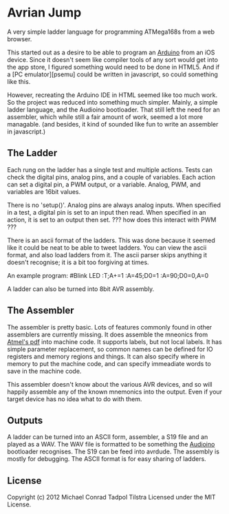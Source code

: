 
Avrian Jump
===========

A very simple ladder language for programming ATMega168s from a web browser.

This started out as a desire to be able to program an [Arduino][] from an iOS device.  Since it
doesn't seem like compiler tools of any sort would get into the app store, I figured something
would need to be done in HTML5.  And if a [PC emulator][psemu] could be written in javascript,
so could something like this.

However, recreating the Arduino IDE in HTML seemed like too much work. So the project was
reduced into something much simpler.  Mainly, a simple ladder language, and the Audioino
bootloader.  That still left the need for an assembler, which while still a fair amount of
work, seemed a lot more managable.  (and besides, it kind of sounded like fun to write an
assembler in javascript.)

The Ladder
----------

Each rung on the ladder has a single test and multiple actions.  Tests can check the digital
pins, analog pins, and a couple of variables.  Each action can set a digital pin, a PWM output,
or a variable.  Analog, PWM, and variables are 16bit values.

There is no 'setup()'.  Analog pins are always analog inputs.  When specified in a test, a
digital pin is set to an input then read.  When specified in an action, it is set to an output
then set.  ??? how does this interact with PWM ???

There is an ascii format of the ladders.  This was done because it seemed like it could be neat
to be able to tweet ladders.  You can view the ascii format, and also load ladders from it.
The ascii parser skips anything it doesn't recognise; it is a bit too forgiving at times.

An example program:
    #Blink LED
    :T;A+=1
    :A=45;D0=1
    :A=90;D0=0,A=0

A ladder can also be turned into 8bit AVR assembly.

The Assembler
-------------

The assembler is pretty basic. Lots of features commonly found in other assemblers are
currently missing.  It does assemble the mneonics from [Atmel's pdf][avrasm] into machine code.
It supports labels, but not local labels.  It has simple parameter replacement, so common names
can be defined for IO registers and memory regions and things.  It can also specify where in
memory to put the machine code, and can specify immeadiate words to save in the machine code.

This assembler doesn't know about the various AVR devices, and so will happily assemble any of
the known mnemonics into the output.  Even if your target device has no idea what to do with
them.


Outputs
-------

A ladder can be turned into an ASCII form, assembler, a S19 file and an played as a WAV.  The
WAV file is formatted to be something the [Audioino][] bootloader recognises.  The S19 can be
feed into avrdude.  The assembly is mostly for debugging.  The ASCII format is for easy sharing
of ladders.


License
-------

Copyright (c) 2012 Michael Conrad Tadpol Tilstra
Licensed under the MIT License.


[Arduino]:http://www.arduino.cc/
[pcemu]:http://bellard.org/jslinux/
[avrasm]:http://www.atmel.com/atmel/acrobat/doc0856.pdf 
[Audioino]:http://www.hobby-roboter.de/forum/viewtopic.php?f=4&t=128&p=531

